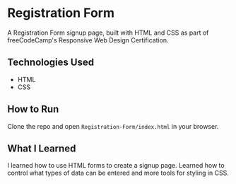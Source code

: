 # Registration Form
A Registration Form signup page, built with HTML and CSS as part of freeCodeCamp's Responsive Web Design Certification.

## Technologies Used
- HTML
- CSS

## How to Run
Clone the repo and open `Registration-Form/index.html` in your browser.

## What I Learned
I learned how to use HTML forms to create a signup page. Learned how to control what types of data can be entered and more tools for styling in CSS.

